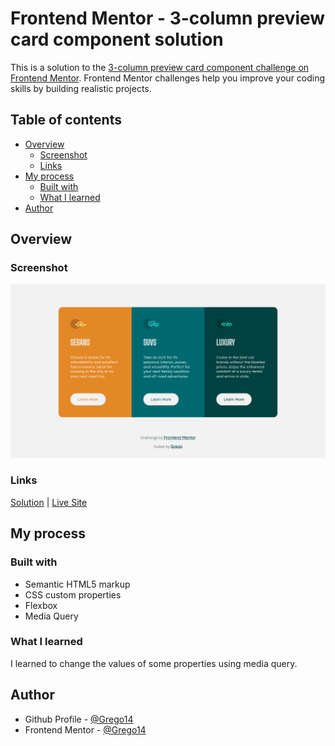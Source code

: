 # Frontend Mentor - 3-column preview card component solution

This is a solution to the [3-column preview card component challenge on Frontend Mentor](https://www.frontendmentor.io/challenges/3column-preview-card-component-pH92eAR2-). Frontend Mentor challenges help you improve your coding skills by building realistic projects.

## Table of contents

- [Overview](#overview)
  - [Screenshot](#screenshot)
  - [Links](#links)
- [My process](#my-process)
  - [Built with](#built-with)
  - [What I learned](#what-i-learned)
- [Author](#author)

## Overview

### Screenshot

![](./images/screenshot.png)

### Links

[Solution](https://github.com/Grego14/3-column-preview-card-component) | [Live Site](https://grego14.github.io/3-column-preview-card-component/)

## My process

### Built with

- Semantic HTML5 markup
- CSS custom properties
- Flexbox
- Media Query

### What I learned

I learned to change the values ​​of some properties using media query.

## Author

- Github Profile - [@Grego14](https://github.com/Grego14)
- Frontend Mentor - [@Grego14](https://www.frontendmentor.io/profile/Grego14)
